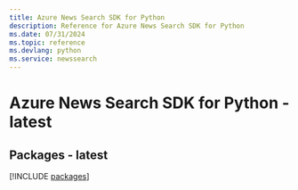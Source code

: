 ```yaml
---
title: Azure News Search SDK for Python
description: Reference for Azure News Search SDK for Python
ms.date: 07/31/2024
ms.topic: reference
ms.devlang: python
ms.service: newssearch
---
```

# Azure News Search SDK for Python - latest
## Packages - latest
[!INCLUDE [packages](news-search-index.md)]